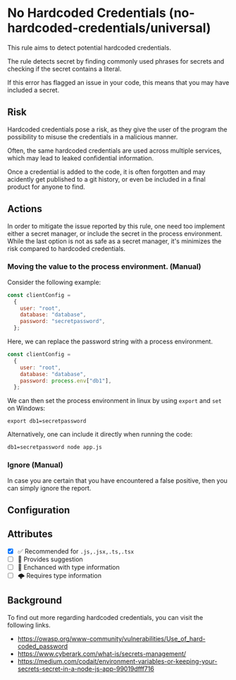 # No Hardcoded Credentials (no-hardcoded-credentials/universal)

This rule aims to detect potential hardcoded credentials.

The rule detects secret by finding commonly used phrases for secrets and checking if the secret contains a literal.

If this error has flagged an issue in your code, this means that you may have included a secret.

## Risk

Hardcoded credentials pose a risk, as they give the user of the program the possibility to misuse the credentials in a malicious manner.

Often, the same hardcoded credentials are used across multiple services, which may lead to leaked confidential information.

Once a credential is added to the code, it is often forgotten and may acidently get published to a git history, or even be included in a final product for anyone to find.

## Actions

In order to mitigate the issue reported by this rule, one need too implement either a secret manager, or include the secret in the process environment. While the last option is not as safe as a secret manager, it's minimizes the risk compared to hardcoded credentials.

### Moving the value to the process environment. (Manual)

Consider the following example:

```js
const clientConfig = 
  {
    user: "root",
    database: "database",
    password: "secretpassword",
  };
```

Here, we can replace the password string with a process environment.

```js
const clientConfig = 
  {
    user: "root",
    database: "database",
    password: process.env["db1"],
  };
```

We can then set the process environment in linux by using `export` and `set` on Windows:

```shell
export db1=secretpassword
```

Alternatively, one can include it directly when running the code:

```shell
db1=secretpassword node app.js
```

### Ignore (Manual)

In case you are certain that you have encountered a false positive, then you can simply ignore the report.

## Configuration

## Attributes

- [X] ✅ Recommended for ```.js,.jsx,.ts,.tsx```
- [ ] 🔧 Provides suggestion
- [ ] 💭 Enchanced with type information
- [ ] 🌩 Requires type information

## Background

To find out more regarding hardcoded credentials, you can visit the following links.

- <https://owasp.org/www-community/vulnerabilities/Use_of_hard-coded_password>
- <https://www.cyberark.com/what-is/secrets-management/>
- <https://medium.com/codait/environment-variables-or-keeping-your-secrets-secret-in-a-node-js-app-99019dfff716>